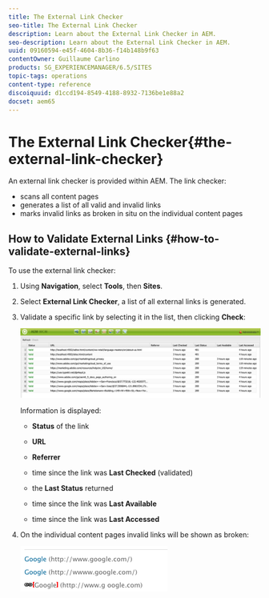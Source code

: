 ```yaml
---
title: The External Link Checker
seo-title: The External Link Checker
description: Learn about the External Link Checker in AEM.
seo-description: Learn about the External Link Checker in AEM.
uuid: 09160594-e45f-4604-8b36-f14b148b9f63
contentOwner: Guillaume Carlino
products: SG_EXPERIENCEMANAGER/6.5/SITES
topic-tags: operations
content-type: reference
discoiquuid: d1ccd194-8549-4188-8932-7136be1e88a2
docset: aem65
---
```


# The External Link Checker{#the-external-link-checker}

An external link checker is provided within AEM. The link checker:

* scans all content pages
* generates a list of all valid and invalid links
* marks invalid links as broken in situ on the individual content pages

## How to Validate External Links {#how-to-validate-external-links}

To use the external link checker:

1. Using **Navigation**, select **Tools**, then **Sites**.
1. Select **External Link Checker**, a list of all external links is generated.
1. Validate a specific link by selecting it in the list, then clicking **Check**:

   ![](assets/telc-01.png)

   Information is displayed:

    * **Status** of the link
    * **URL**
    * **Referrer**
    * time since the link was **Last Checked** (validated)
    * the **Last Status** returned

    * time since the link was **Last Available**
    * time since the link was **Last Accessed**

1. On the individual content pages invalid links will be shown as broken:

   ![](assets/chlimage_1-143.png)